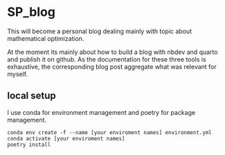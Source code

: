 # SP_blog

This will become a personal blog dealing mainly with topic about mathematical optimization.

At the moment its mainly about how to build a blog with nbdev and quarto and publish it on github.
As the documentation for these three tools is exhaustive, the corresponding blog post aggregate what was relevant for myself.



## local setup

I use conda for environment management and poetry for package management.

```
conda env create -f --name [your enviroment names] environment.yml
conda activate [your enviroment names]
poetry install
```

